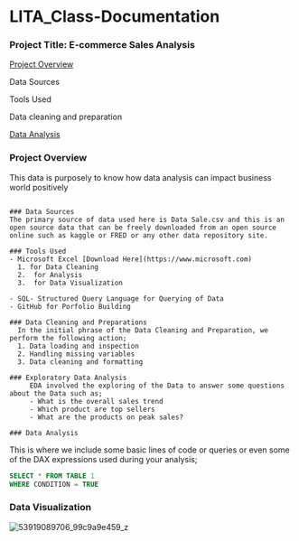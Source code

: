 # LITA_Class-Documentation

### Project Title: E-commerce Sales Analysis

[Project Overview](#project-overview)

Data Sources

Tools Used

Data cleaning and preparation

[Data Analysis](#data-analysis)

### Project Overview
This data is purposely to know how data analysis can impact business world positively
```

### Data Sources
The primary source of data used here is Data Sale.csv and this is an open source data that can be freely downloaded from an open source online such as kaggle or FRED or any other data repository site.

### Tools Used
- Microsoft Excel [Download Here](https://www.microsoft.com)
  1. for Data Cleaning
  2.  for Analysis
  3.  for Data Visualization
     
- SQL- Structured Query Language for Querying of Data
- GitHub for Porfolio Building
  
### Data Cleaning and Preparations
  In the initial phrase of the Data Cleaning and Preparation, we perform the following action;
  1. Data loading and inspection
  2. Handling missing variables
  3. Data cleaning and formatting
 
### Exploratory Data Analysis
     EDA involved the exploring of the Data to answer some questions about the Data such as;
     - What is the overall sales trend
     - Which product are top sellers
     - What are the products on peak sales?
 
### Data Analysis
```
 This is where we include some basic lines of code or queries or even some of the DAX expressions used during your analysis;

  ```SQL
SELECT * FROM TABLE 1
WHERE CONDITION = TRUE
```

### Data Visualization

![53919089706_99c9a9e459_z](https://github.com/user-attachments/assets/60c407ac-d3c3-4d6c-9845-ced1e4c12bfb)






